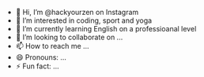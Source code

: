 - 👋 Hi, I’m @hackyourzen on Instagram
- 👀 I’m interested in coding, sport and yoga
- 🌱 I’m currently learning English on a professioanal level
- 💞️ I’m looking to collaborate on ...
- 📫 How to reach me ...
- 😄 Pronouns: ...
- ⚡ Fun fact: ...

<!---
ecofrau/ecofrau is a ✨ special ✨ repository because its `README.md` (this file) appears on your GitHub profile.
You can click the Preview link to take a look at your changes.
--->
